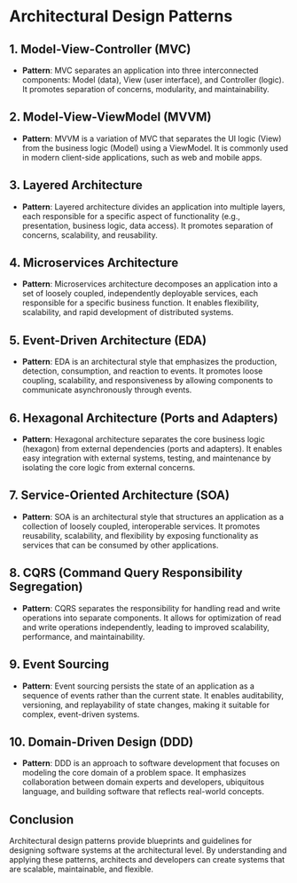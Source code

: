 # Architectural Design Patterns

## 1. Model-View-Controller (MVC)

- **Pattern**: MVC separates an application into three interconnected components: Model (data), View (user interface), and Controller (logic). It promotes separation of concerns, modularity, and maintainability.

## 2. Model-View-ViewModel (MVVM)

- **Pattern**: MVVM is a variation of MVC that separates the UI logic (View) from the business logic (Model) using a ViewModel. It is commonly used in modern client-side applications, such as web and mobile apps.

## 3. Layered Architecture

- **Pattern**: Layered architecture divides an application into multiple layers, each responsible for a specific aspect of functionality (e.g., presentation, business logic, data access). It promotes separation of concerns, scalability, and reusability.

## 4. Microservices Architecture

- **Pattern**: Microservices architecture decomposes an application into a set of loosely coupled, independently deployable services, each responsible for a specific business function. It enables flexibility, scalability, and rapid development of distributed systems.

## 5. Event-Driven Architecture (EDA)

- **Pattern**: EDA is an architectural style that emphasizes the production, detection, consumption, and reaction to events. It promotes loose coupling, scalability, and responsiveness by allowing components to communicate asynchronously through events.

## 6. Hexagonal Architecture (Ports and Adapters)

- **Pattern**: Hexagonal architecture separates the core business logic (hexagon) from external dependencies (ports and adapters). It enables easy integration with external systems, testing, and maintenance by isolating the core logic from external concerns.

## 7. Service-Oriented Architecture (SOA)

- **Pattern**: SOA is an architectural style that structures an application as a collection of loosely coupled, interoperable services. It promotes reusability, scalability, and flexibility by exposing functionality as services that can be consumed by other applications.

## 8. CQRS (Command Query Responsibility Segregation)

- **Pattern**: CQRS separates the responsibility for handling read and write operations into separate components. It allows for optimization of read and write operations independently, leading to improved scalability, performance, and maintainability.

## 9. Event Sourcing

- **Pattern**: Event sourcing persists the state of an application as a sequence of events rather than the current state. It enables auditability, versioning, and replayability of state changes, making it suitable for complex, event-driven systems.

## 10. Domain-Driven Design (DDD)

- **Pattern**: DDD is an approach to software development that focuses on modeling the core domain of a problem space. It emphasizes collaboration between domain experts and developers, ubiquitous language, and building software that reflects real-world concepts.

## Conclusion

Architectural design patterns provide blueprints and guidelines for designing software systems at the architectural level. By understanding and applying these patterns, architects and developers can create systems that are scalable, maintainable, and flexible.
